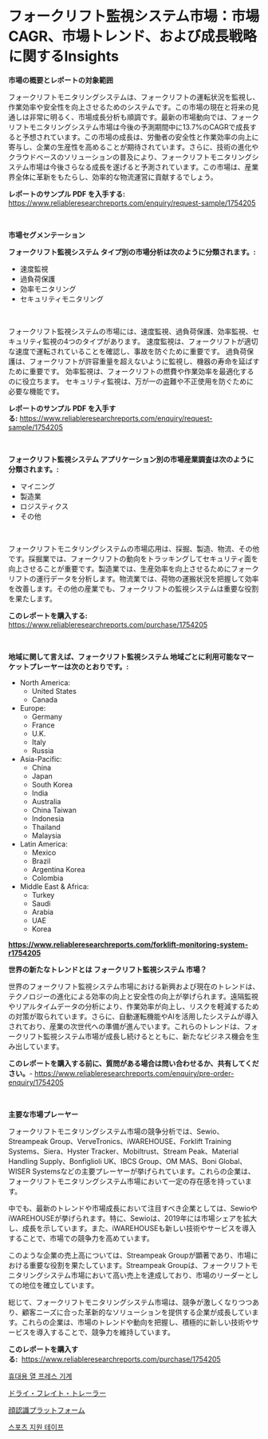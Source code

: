 <p><h1>フォークリフト監視システム市場：市場CAGR、市場トレンド、および成長戦略に関するInsights</h1></p><p><strong>市場の概要とレポートの対象範囲</strong></p>
<p><p>フォークリフトモニタリングシステムは、フォークリフトの運転状況を監視し、作業効率や安全性を向上させるためのシステムです。この市場の現在と将来の見通しは非常に明るく、市場成長分析も順調です。最新の市場動向では、フォークリフトモニタリングシステム市場は今後の予測期間中に13.7%のCAGRで成長すると予想されています。この市場の成長は、労働者の安全性と作業効率の向上に寄与し、企業の生産性を高めることが期待されています。さらに、技術の進化やクラウドベースのソリューションの普及により、フォークリフトモニタリングシステム市場は今後さらなる成長を遂げると予測されています。この市場は、産業界全体に革新をもたらし、効率的な物流運営に貢献するでしょう。</p></p>
<p><strong>レポートのサンプル PDF を入手する:</strong> <a href="https://www.reliableresearchreports.com/enquiry/request-sample/1754205">https://www.reliableresearchreports.com/enquiry/request-sample/1754205</a></p>
<p>&nbsp;</p>
<p><strong>市場セグメンテーション</strong></p>
<p><strong>フォークリフト監視システム タイプ別の市場分析は次のように分類されます。:</strong></p>
<p><ul><li>速度監視</li><li>過負荷保護</li><li>効率モニタリング</li><li>セキュリティモニタリング</li></ul></p>
<p>&nbsp;</p>
<p><p>フォークリフト監視システムの市場には、速度監視、過負荷保護、効率監視、セキュリティ監視の4つのタイプがあります。 速度監視は、フォークリフトが適切な速度で運転されていることを確認し、事故を防ぐために重要です。 過負荷保護は、フォークリフトが許容重量を超えないように監視し、機器の寿命を延ばすために重要です。 効率監視は、フォークリフトの燃費や作業効率を最適化するのに役立ちます。 セキュリティ監視は、万が一の盗難や不正使用を防ぐために必要な機能です。</p></p>
<p><strong>レポートのサンプル PDF を入手する:</strong>&nbsp;<a href="https://www.reliableresearchreports.com/enquiry/request-sample/1754205">https://www.reliableresearchreports.com/enquiry/request-sample/1754205</a></p>
<p>&nbsp;</p>
<p><strong> フォークリフト監視システム アプリケーション別の市場産業調査は次のように分類されます。:</strong></p>
<p><ul><li>マイニング</li><li>製造業</li><li>ロジスティクス</li><li>その他</li></ul></p>
<p>&nbsp;</p>
<p><p>フォークリフトモニタリングシステムの市場応用は、採掘、製造、物流、その他です。採掘業では、フォークリフトの動向をトラッキングしてセキュリティ面を向上させることが重要です。製造業では、生産効率を向上させるためにフォークリフトの運行データを分析します。物流業では、荷物の運搬状況を把握して効率を改善します。その他の産業でも、フォークリフトの監視システムは重要な役割を果たします。</p></p>
<p><strong>このレポートを購入する:</strong>&nbsp; <a href="https://www.reliableresearchreports.com/purchase/1754205">https://www.reliableresearchreports.com/purchase/1754205</a></p>
<p>&nbsp;</p>
<p><strong>地域に関して言えば、フォークリフト監視システム 地域ごとに利用可能なマーケットプレーヤーは次のとおりです。:</strong></p>
<p><ul>
    <li>
        North America:
        <ul>
            <li>United States</li>
            <li>Canada</li>
        </ul>
    </li>
    <li>
        Europe:
        <ul>
            <li>Germany</li>
            <li>France</li>
            <li>U.K.</li>
            <li>Italy</li>
            <li>Russia</li>
        </ul>
    </li>
    <li>
        Asia-Pacific:
        <ul>
            <li>China</li>
            <li>Japan</li>
            <li>South Korea</li>
            <li>India</li>
            <li>Australia</li>
            <li>China Taiwan</li>
            <li>Indonesia</li>
            <li>Thailand</li>
            <li>Malaysia</li>
        </ul>
    </li>
    <li>
        Latin America:
        <ul>
            <li>Mexico</li>
            <li>Brazil</li>
            <li>Argentina Korea</li>
            <li>Colombia</li>
        </ul>
    </li>
    <li>
        Middle East & Africa:
        <ul>
            <li>Turkey</li>
            <li>Saudi</li>
            <li>Arabia</li>
            <li>UAE</li>
            <li>Korea</li>
        </ul>
    </li>
    </ul></p>
<p><strong><a href="https://www.reliableresearchreports.com/forklift-monitoring-system-r1754205">https://www.reliableresearchreports.com/forklift-monitoring-system-r1754205</a></strong>&nbsp;</p>
<p><strong>世界の新たなトレンドとは フォークリフト監視システム 市場？</strong></p>
<p><p>世界のフォークリフト監視システム市場における新興および現在のトレンドは、テクノロジーの進化による効率の向上と安全性の向上が挙げられます。遠隔監視やリアルタイムデータの分析により、作業効率が向上し、リスクを軽減するための対策が取られています。さらに、自動運転機能やAIを活用したシステムが導入されており、産業の次世代への準備が進んでいます。これらのトレンドは、フォークリフト監視システム市場が成長し続けるとともに、新たなビジネス機会を生み出しています。</p></p>
<p><strong>このレポートを購入する前に、質問がある場合は問い合わせるか、共有してください。</strong>- <a href="https://www.reliableresearchreports.com/enquiry/pre-order-enquiry/1754205">https://www.reliableresearchreports.com/enquiry/pre-order-enquiry/1754205</a></p>
<p>&nbsp;</p>
<p><strong>主要な市場プレーヤー</strong></p>
<p><p>フォークリフトモニタリングシステム市場の競争分析では、Sewio、Streampeak Group、VerveTronics、iWAREHOUSE、Forklift Training Systems、Siera、Hyster Tracker、Mobiltrust、Stream Peak、Material Handling Supply、Bonfiglioli UK、IBCS Group、OM MAS、Boni Global、WISER Systemsなどの主要プレーヤーが挙げられています。これらの企業は、フォークリフトモニタリングシステム市場において一定の存在感を持っています。</p><p>中でも、最新のトレンドや市場成長において注目すべき企業としては、SewioやiWAREHOUSEが挙げられます。特に、Sewioは、2019年には市場シェアを拡大し、成長を示しています。また、iWAREHOUSEも新しい技術やサービスを導入することで、市場での競争力を高めています。</p><p>このような企業の売上高については、Streampeak Groupが顕著であり、市場における重要な役割を果たしています。Streampeak Groupは、フォークリフトモニタリングシステム市場において高い売上を達成しており、市場のリーダーとしての地位を確立しています。</p><p>総じて、フォークリフトモニタリングシステム市場は、競争が激しくなりつつあり、顧客ニーズに合った革新的なソリューションを提供する企業が成長しています。これらの企業は、市場のトレンドや動向を把握し、積極的に新しい技術やサービスを導入することで、競争力を維持しています。</p></p>
<p><strong>このレポートを購入する:</strong>&nbsp;&nbsp;<a href="https://www.reliableresearchreports.com/purchase/1754205">https://www.reliableresearchreports.com/purchase/1754205</a></p>
<p><p><a href="https://medium.com/@edaunhshhs/%ED%9C%B4%EB%8C%80%EC%9A%A9-%EC%97%B4-%ED%94%84%EB%A0%88%EC%8A%A4-%EA%B8%B0%EA%B3%84-%EC%8B%9C%EC%9E%A5%EC%9D%80-%EC%8B%9C%EC%9E%A5-%EC%A0%90%EC%9C%A0%EC%9C%A8-%EA%B7%9C%EB%AA%A8-%EB%B0%8F-2031%EB%85%84%EA%B9%8C%EC%A7%80%EC%9D%98-%EC%98%88%EC%B8%A1%EB%90%9C-%EC%98%88%EC%B8%A1%EC%97%90-%EC%B4%88%EC%A0%90%EC%9D%84-%EB%A7%9E%EC%B6%A5%EB%8B%88%EB%8B%A4-fbbe27220788">휴대용 열 프레스 기계</a></p><p><a href="https://medium.com/@kaitlensen45645/%E3%83%89%E3%83%A9%E3%82%A4%E3%83%95%E3%83%AC%E3%83%BC%E3%83%88%E3%83%88%E3%83%AC%E3%83%BC%E3%83%A9%E3%83%BC%E5%B8%82%E5%A0%B4-%E3%82%BF%E3%82%A4%E3%83%97-%E3%82%A2%E3%83%97%E3%83%AA%E3%82%B1%E3%83%BC%E3%82%B7%E3%83%A7%E3%83%B3-%E3%81%8A%E3%82%88%E3%81%B3%E5%9C%B0%E7%90%86%E3%81%AB%E3%82%88%E3%82%8B%E5%8C%85%E6%8B%AC%E7%9A%84%E3%81%AA%E8%A9%95%E4%BE%A1-28ab7562346f">ドライ・フレイト・トレーラー</a></p><p><a href="https://medium.com/@rocklobster885/%E9%A1%94%E8%AA%8D%E8%AD%98%E3%83%97%E3%83%A9%E3%83%83%E3%83%88%E3%83%95%E3%82%A9%E3%83%BC%E3%83%A0%E5%B8%82%E5%A0%B4-2031%E5%B9%B4%E3%81%BE%E3%81%A7%E3%81%AE%E6%88%90%E5%8A%9F%E3%81%99%E3%82%8B%E3%83%93%E3%82%B8%E3%83%8D%E3%82%B9%E6%88%A6%E7%95%A5%E3%81%AE%E9%8D%B5-76e4d1aac93a">顔認識プラットフォーム</a></p><p><a href="https://medium.com/@joananitzsche/%EC%8A%A4%ED%8F%AC%EC%B8%A0-%EC%A7%80%EC%A7%80-%ED%85%8C%EC%9D%B4%ED%94%84-%EC%8B%9C%EC%9E%A5-%EC%9D%B8%EC%82%AC%EC%9D%B4%ED%8A%B8-%EC%8B%9C%EC%9E%A5-%EB%8F%99%ED%96%A5-%EC%84%B1%EC%9E%A5-2024%EB%85%84%EB%B6%80%ED%84%B0-2031%EB%85%84%EA%B9%8C%EC%A7%80-%EC%98%88%EC%B8%A1-ac5475feb179">스포츠 지원 테이프</a></p></p>